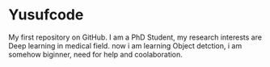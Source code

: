 # Yusufcode
My first repository on GitHub.
I am a PhD Student, my research interests are Deep learning in medical field. now i am learning Object detction, i am somehow biginner, need for help and coolaboration.
